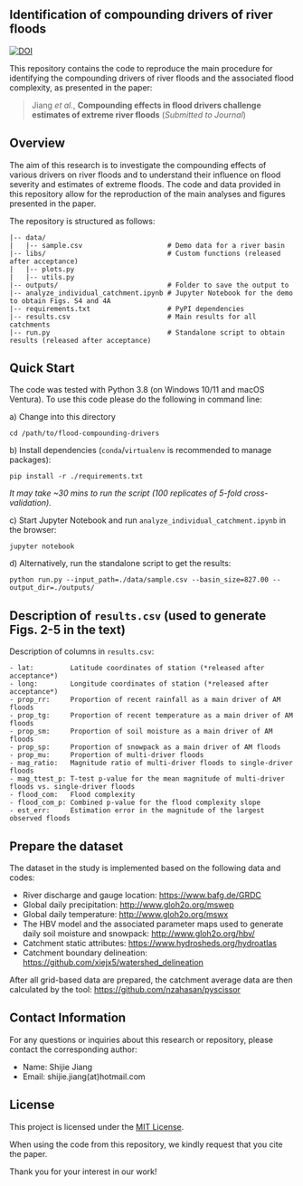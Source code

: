 ##  Identification of compounding drivers of river floods
[![DOI](https://img.shields.io/badge/DOI-10.5281/zenodo.7765151-blue.svg)](https://doi.org/10.5281/zenodo.7765151)

This repository contains the code to reproduce the main procedure for identifying the compounding drivers of river floods and the associated flood complexity, as presented in the paper:

> Jiang *et al.*, **Compounding effects in flood drivers challenge estimates of extreme river floods** (*Submitted to Journal*)

## Overview

The aim of this research is to investigate the compounding effects of various drivers on river floods and to understand their influence on flood severity and estimates of extreme floods. The code and data provided in this repository allow for the reproduction of the main analyses and figures presented in the paper.

The repository is structured as follows:
                                          
```
|-- data/
|   |-- sample.csv                     # Demo data for a river basin
|-- libs/                              # Custom functions (released after acceptance)
|   |-- plots.py
|   |-- utils.py
|-- outputs/                           # Folder to save the output to
|-- analyze_individual_catchment.ipynb # Jupyter Notebook for the demo to obtain Figs. S4 and 4A
|-- requirements.txt                   # PyPI dependencies
|-- results.csv                        # Main results for all catchments
|-- run.py                             # Standalone script to obtain results (released after acceptance)
```

##  Quick Start

The code was tested with Python 3.8 (on Windows 10/11 and macOS Ventura). 
To use this code please do the following in command line:

a) Change into this directory

`cd /path/to/flood-compounding-drivers`

b) Install dependencies (`conda`/`virtualenv` is recommended to manage packages):

`pip install -r ./requirements.txt`

*It may take ~30 mins to run the script (100 replicates of 5-fold cross-validation).*

c) Start Jupyter Notebook and run `analyze_individual_catchment.ipynb` in the browser:

`jupyter notebook`

d) Alternatively, run the standalone script to get the results:

`python run.py --input_path=./data/sample.csv --basin_size=827.00 --output_dir=./outputs/`

##  Description of `results.csv` (used to generate Figs. 2-5 in the text)

Description of columns in `results.csv`:

```
- lat:         Latitude coordinates of station (*released after acceptance*)
- long:        Longitude coordinates of station (*released after acceptance*)
- prop_rr:     Proportion of recent rainfall as a main driver of AM floods
- prop_tg:     Proportion of recent temperature as a main driver of AM floods
- prop_sm:     Proportion of soil moisture as a main driver of AM floods
- prop_sp:     Proportion of snowpack as a main driver of AM floods
- prop_mu:     Proportion of multi-driver floods
- mag_ratio:   Magnitude ratio of multi-driver floods to single-driver floods
- mag_ttest_p: T-test p-value for the mean magnitude of multi-driver floods vs. single-driver floods
- flood_com:   Flood complexity
- flood_com_p: Combined p-value for the flood complexity slope
- est_err:     Estimation error in the magnitude of the largest observed floods
```

## Prepare the dataset

The dataset in the study is implemented based on the following data and codes:

- River discharge and gauge location: https://www.bafg.de/GRDC
- Global daily precipitation: http://www.gloh2o.org/mswep
- Global daily temperature: http://www.gloh2o.org/mswx
- The HBV model and the associated parameter maps used to generate daily soil moisture and snowpack: http://www.gloh2o.org/hbv/
- Catchment static attributes: https://www.hydrosheds.org/hydroatlas
- Catchment boundary delineation: https://github.com/xiejx5/watershed_delineation

After all grid-based data are prepared, the catchment average data are then calculated by the tool: https://github.com/nzahasan/pyscissor

## Contact Information

For any questions or inquiries about this research or repository, please contact the corresponding author:

- Name: Shijie Jiang
- Email: shijie.jiang(at)hotmail.com

## License

This project is licensed under the [MIT License](LICENSE).

When using the code from this repository, we kindly request that you cite the paper.

Thank you for your interest in our work!
